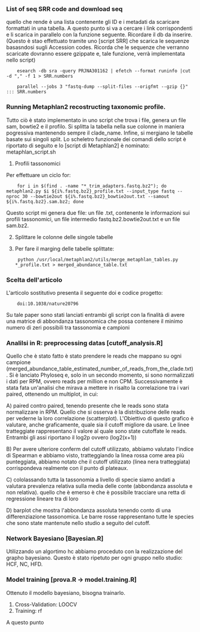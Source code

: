 ### List of seq SRR code and download seq

quello che rende è una lista contenente gli ID e i metadati da scaricare formattati in una tabella. A questo punto si va a cercare i link corrispondenti e li scarica in parallelo con la funzione seguente. Ricordare il db da inserire. (Questo è stao effettuato tramite uno [script SRR] che scarica le sequenze basasndosi sugli Accession codes. Ricorda che le sequenze che verranno scaricate dovranno essere gzippate e, tale funzione, verrà implementata nello script)

        esearch -db sra -query PRJNA301162 | efetch --format runinfo |cut -d "," -f 1 > SRR.numbers

        parallel --jobs 3 "fastq-dump --split-files --origfmt --gzip {}" ::: SRR.numbers


### Running Metaphlan2 recostructing taxonomic profile.

Tutto ciò è stato implementato in uno script che trova i file, genera un file sam, bowtie2 e il profilo. Si splitta la tabella nella sue colonne in maniera pogressiva mantenendo sempre il clade_name. Infine, si mergiano le tabelle basate sui singoli split. Lo scheletro funzionale dei comandi dello script è riportato di seguito e lo [script di Metaphlan2] è nominato:
        metaphlan_script.sh

1.  Profili tassonomici

Per effettuare un ciclo for: 

        for i in $(find . -name "*_trim_adapters.fastq.bz2"); do metaphlan2.py $i ${i%.fastq.bz2}_profile.txt --input_type fastq --nproc 30 --bowtie2out ${i%.fastq.bz2}_bowtie2out.txt --samout ${i%.fastq.bz2}.sam.bz2; done

Questo script mi genera due file: un file .txt, contenente le informazioni sui profili tassonomici, un file intermedio fastq.bz2.bowtie2out.txt e un file sam.bz2.


2. Splittare le colonne delle singole tabelle

3. Per fare il marging delle tabelle splittate:


        python /usr/local/metaphlan2/utils/merge_metaphlan_tables.py *_profile.txt > merged_abundance_table.txt


### Scelta dell'articolo

L'articolo sostitutivo presenta il seguente doi e codice progetto:

        doi:10.1038/nature20796

Su tale paper sono stati lanciati entrambi gli script con la finalità di avere una matrice di abbondanza tassonomica che possa contenere il minimo numero di zeri possibili tra tassonomia e campioni 


### Analilsi in R: preprocessing datas [cutoff_analysis.R]

Quello che è stato fatto è stato prendere le reads che mappano su ogni campione (merged_abundance_table_estimated_number_of_reads_from_the_clade.txt). Si è lanciato Phyloseq e, solo in un secondo momento, si sono normalizzati i dati per RPM, ovvero reads per million e non CPM. Successivamente è stata fata un'analisi che mirava a mettere in risalto la correlazione tra i vari paired, ottenendo un multiplot, in cui:

A) paired contro paired, tenendo presente che le reads sono stata normalizzare in RPM. Quello che si osserva è la distribuzione delle reads per vederne la loro correlazione (scatterplot). L'Obiettivo di questo grafico è valutare, anche graficamente, quale sia il cutoff migliore da usare. Le linee tratteggiate rappresentano il valore al quale sono state cutoffate le reads. Entrambi gli assi riportano il log2p ovvero (log2(x+1))

B) Per avere ulteriore conferm del cutoff utilizzato, abbiamo valutato l'indice di Spearman e abbiamo visto, tratteggiando la linea rossa come area più punteggiata, abbiamo notato che il cutoff utilizzato (linea nera tratteggiata) corrispondeva realmente con il punto di plateaux.

C) cololassando tutta la tassonomia a livello di specie siamo andati a valutara prevalenza relativa sulla media delle conte (abbondanza assoluta e non relativa). quello che è emerso è che è possibile tracciare una retta di regressione lineare tra di loro

D) barplot che mostra l'abbondanza assoluta tenendo conto di una differenziazione tassonomica. Le barre rosse rappresentano tutte le species che sono state mantenute nello studio a seguito del cutoff.


### Network Bayesiano [Bayesian.R]

Utilizzando un algortimo hc abbiamo proceduto con la realizzazione del grapho bayesiano. Questo è stato ripetuto per ogni gruppo nello studio: HCF, NC, HFD.

### Model training [prova.R -> model.training.R]

Ottenuto il modello bayesiano, bisogna trainarlo.

1. Cross-Validation: LOOCV
2. Training: rf

A questo punto

